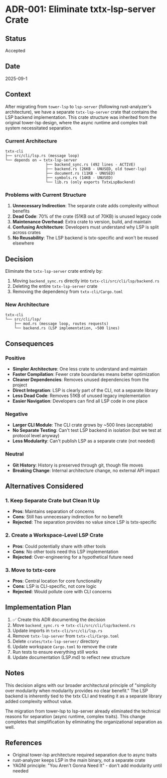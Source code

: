# ADR-001: Eliminate txtx-lsp-server Crate

## Status

Accepted

## Date

2025-09-1

## Context

After migrating from `tower-lsp` to `lsp-server` (following rust-analyzer's architecture), we have a separate `txtx-lsp-server` crate that contains the LSP backend implementation. This crate structure was inherited from the original tower-lsp design, where the async runtime and complex trait system necessitated separation.

### Current Architecture

```console
txtx-cli
├── src/cli/lsp.rs (message loop)
└── depends on → txtx-lsp-server
                  ├── backend_sync.rs (492 lines - ACTIVE)
                  ├── backend.rs (26KB - UNUSED, old tower-lsp)
                  ├── document.rs (11KB - UNUSED)
                  ├── symbols.rs (14KB - UNUSED)
                  └── lib.rs (only exports TxtxLspBackend)
```

### Problems with Current Structure

1. **Unnecessary Indirection**: The separate crate adds complexity without benefits
2. **Dead Code**: 70% of the crate (51KB out of 70KB) is unused legacy code
3. **Maintenance Overhead**: Extra crate to version, build, and maintain
4. **Confusing Architecture**: Developers must understand why LSP is split across crates
5. **No Reusability**: The LSP backend is txtx-specific and won't be reused elsewhere

## Decision

Eliminate the `txtx-lsp-server` crate entirely by:

1. Moving `backend_sync.rs` directly into `txtx-cli/src/cli/lsp/backend.rs`
2. Deleting the entire `txtx-lsp-server` crate
3. Removing the dependency from `txtx-cli/Cargo.toml`

### New Architecture

```console
txtx-cli
└── src/cli/lsp/
    ├── mod.rs (message loop, routes requests)
    └── backend.rs (LSP implementation, ~500 lines)
```

## Consequences

### Positive

- **Simpler Architecture**: One less crate to understand and maintain
- **Faster Compilation**: Fewer crate boundaries means better optimization
- **Cleaner Dependencies**: Removes unused dependencies from the project
- **Direct Integration**: LSP is clearly part of the CLI, not a separate library
- **Less Dead Code**: Removes 51KB of unused legacy implementation
- **Easier Navigation**: Developers can find all LSP code in one place

### Negative

- **Larger CLI Module**: The CLI crate grows by ~500 lines (acceptable)
- **No Separate Testing**: Can't test LSP backend in isolation (but we test at protocol level anyway)
- **Less Modularity**: Can't publish LSP as a separate crate (not needed)

### Neutral

- **Git History**: History is preserved through git, though file moves
- **Breaking Change**: Internal architecture change, no external API impact

## Alternatives Considered

### 1. Keep Separate Crate but Clean It Up

- **Pros**: Maintains separation of concerns
- **Cons**: Still has unnecessary indirection for no benefit
- **Rejected**: The separation provides no value since LSP is txtx-specific

### 2. Create a Workspace-Level LSP Crate

- **Pros**: Could potentially share with other tools
- **Cons**: No other tools need this LSP implementation
- **Rejected**: Over-engineering for a hypothetical future need

### 3. Move to txtx-core

- **Pros**: Central location for core functionality
- **Cons**: LSP is CLI-specific, not core logic
- **Rejected**: Would pollute core with CLI concerns

## Implementation Plan

1. ✅ Create this ADR documenting the decision
2. Move `backend_sync.rs` → `txtx-cli/src/cli/lsp/backend.rs`
3. Update imports in `txtx-cli/src/cli/lsp.rs`
4. Remove `txtx-lsp-server` from `txtx-cli/Cargo.toml`
5. Delete `crates/txtx-lsp-server/` directory
6. Update workspace `Cargo.toml` to remove the crate
7. Run tests to ensure everything still works
8. Update documentation (LSP.md) to reflect new structure

## Notes

This decision aligns with our broader architectural principle of "simplicity over modularity when modularity provides no clear benefit." The LSP backend is inherently tied to the txtx CLI and treating it as a separate library added complexity without value.

The migration from tower-lsp to lsp-server already eliminated the technical reasons for separation (async runtime, complex traits). This change completes that simplification by eliminating the organizational separation as well.

## References

- Original tower-lsp architecture required separation due to async traits
- rust-analyzer keeps LSP in the main binary, not a separate crate
- YAGNI principle: "You Aren't Gonna Need It" - don't add modularity until needed
